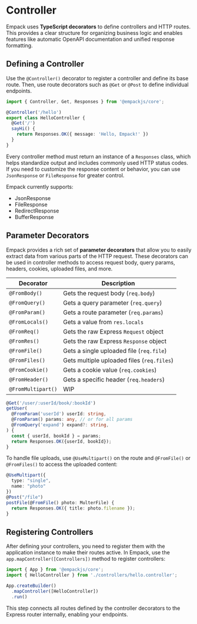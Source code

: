 # Controller

Empack uses **TypeScript decorators** to define controllers and HTTP routes.
This provides a clear structure for organizing business logic and enables features like automatic OpenAPI documentation and unified response formatting.

## Defining a Controller

Use the `@Controller()` decorator to register a controller and define its base route.
Then, use route decorators such as `@Get` or `@Post` to define individual endpoints.

```ts
import { Controller, Get, Responses } from '@empackjs/core';

@Controller('/hello')
export class HelloController {
  @Get('/')
  sayHi() {
    return Responses.OK({ message: 'Hello, Empack!' })
  }
}
```

Every controller method must return an instance of a `Responses` class, which helps standardize output and includes commonly used HTTP status codes.
If you need to customize the response content or behavior, you can use `JsonResponse` or `FileResponse` for greater control.

Empack currently supports:

* JsonResponse
* FileResponse
* RedirectResponse
* BufferResponse


## Parameter Decorators

Empack provides a rich set of **parameter decorators** that allow you to easily extract data from various parts of the HTTP request.
These decorators can be used in controller methods to access request body, query params, headers, cookies, uploaded files, and more.

| Decorator           | Description                                     |
| --------------------| ----------------------------------------------- |
| `@FromBody()`       | Gets the request body (`req.body`)              |
| `@FromQuery()`      | Gets a query parameter (`req.query`)            |
| `@FromParam()`      | Gets a route parameter (`req.params`)           |
| `@FromLocals()`     | Gets a value from `res.locals`                  |
| `@FromReq()`        | Gets the raw Express `Request` object           |
| `@FromRes()`        | Gets the raw Express `Response` object          |
| `@FromFile()`       | Gets a single uploaded file (`req.file`)        |
| `@FromFiles()`      | Gets multiple uploaded files (`req.files`)      |
| `@FromCookie()`     | Gets a cookie value (`req.cookies`)             |
| `@FromHeader()`     | Gets a specific header (`req.headers`)          |
| `@FromMultipart()`  | WIP                                             |

```ts
@Get('/user/:userId/book/:bookId')
getUser(
  @FromParam('userId') userId: string,
  @FromParam() params: any, // or for all params
  @FromQuery('expand') expand?: string,
) {
  const { userId, bookId } = params;
  return Responses.OK({userId, bookId});
}
```

To handle file uploads, use `@UseMultipart()` on the route and `@FromFile()` or `@FromFiles()` to access the uploaded content:

```ts
@UseMultipart({
  type: "single",
  name: "photo"
})
@Post("/file")
postFile(@FromFile() photo: MulterFile) {
  return Responses.OK({ title: photo.filename });
}
```

## Registering Controllers

After defining your controllers, you need to register them with the application instance to make their routes active.
In Empack, use the `app.mapController([Controllers])` method to register controllers:

```ts
import { App } from '@empackjs/core';
import { HelloController } from './controllers/hello.controller';

App.createBuilder()
  .mapController([HelloController])
  .run()
```

This step connects all routes defined by the controller decorators to the Express router internally, enabling your endpoints.
